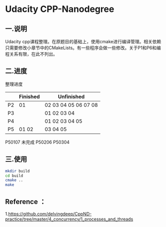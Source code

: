 # Udacity CPP-Nanodegree


## 一.说明

Udacity cpp课程整理。在原题目的基础上，使用cmake进行编译管理。相关依赖只需要修改小章节中的CMakeLists。有一些程序会做一些修改。关于P1和P6和编程关系有限，在此不列出。

## 二.进度

整理进度

|      | Finished    | Unfinished     |
| ---- | ----------- | -------------- |
|  P2  | 01          | 02 03 04 05 06 07 08|
|  P3  |             | 01 02 03 04    |
|  P4  |             | 01 02 03 04 05 |
|  P5  | 01 02       | 03 04 05 |

P50107 未完成
P50206 
P50304

## 三.使用

``` bash
mkdir build
cd build
cmake ..
make
```

## Reference ：

1.https://github.com/delvingdeep/CppND-practice/tree/master/4_concurrency/1_processes_and_threads



